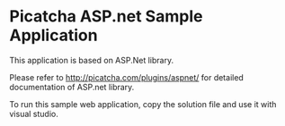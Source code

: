Picatcha ASP.net Sample Application
=================

This application is based on ASP.Net library. 

Please refer to http://picatcha.com/plugins/aspnet/ for detailed documentation of ASP.net library.


To run this sample web application, copy the solution file and use it with visual studio.